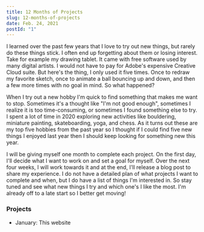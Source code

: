 ```yaml
---
title: 12 Months of Projects
slug: 12-months-of-projects
date: Feb. 24, 2021
postId: "1"
---
```


I learned over the past few years that I love to try out new things, but rarely do these things stick. I often end up forgetting about them or losing interest. Take for example my drawing tablet. It came with free software used by many digital artists. I would not have to pay for Adobe's expensive Creative Cloud suite. But here's the thing, I only used it five times. Once to redraw my favorite sketch, once to animate a ball bouncing up and down, and then a few more times with no goal in mind. So what happened?

When I try out a new hobby I'm quick to find something that makes me want to stop. Sometimes it's a thought like "I'm not good enough", sometimes I realize it is too time-consuming, or sometimes I found something else to try. I spent a lot of time in 2020 exploring new activities like bouldering, miniature painting, skateboarding, yoga, and chess. As it turns out these are my top five hobbies from the past year so I thought if I could find five new things I enjoyed last year then I should keep looking for something new this year.

I will be giving myself one month to complete each project. On the first day, I'll decide what I want to work on and set a goal for myself. Over the next four weeks, I will work towards it and at the end, I'll release a blog post to share my experience. I do not have a detailed plan of what projects I want to complete and when, but I do have a list of things I'm interested in. So stay tuned and see what new things I try and which one's I like the most. I'm already off to a late start so I better get moving!

### Projects

- January: This website
